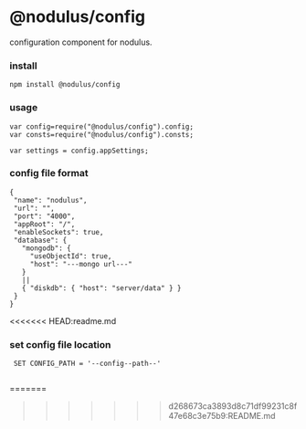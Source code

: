 # @nodulus/config

 configuration component for nodulus.
  
 ### install
 `npm install @nodulus/config`
 
 
 ### usage
 ```
 var config=require("@nodulus/config").config;
 var consts=require("@nodulus/config").consts;
 
 var settings = config.appSettings;
 ```
 
 
 
 ### config file format 
 
 ```
 {
  "name": "nodulus",
  "url": "",
  "port": "4000",
  "appRoot": "/",
  "enableSockets": true,
  "database": {
    "mongodb": {
      "useObjectId": true,
      "host": "---mongo url---"
    }
    ||
    { "diskdb": { "host": "server/data" } }
  }
}
 
 ```
<<<<<<< HEAD:readme.md


 ### set config file location

```
 SET CONFIG_PATH = '--config--path--'
 
```
=======
>>>>>>> d268673ca3893d8c71df99231c8f47e68c3e75b9:README.md

